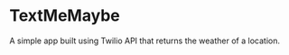 TextMeMaybe
===========

A simple app built using Twilio API that returns the weather of a location. 

